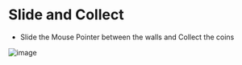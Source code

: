 # Slide and Collect

- Slide the Mouse Pointer between the walls and Collect the coins

![image](https://user-images.githubusercontent.com/72241207/170288062-90bb5cc3-63ed-4267-a9af-eff52eda0937.png)
